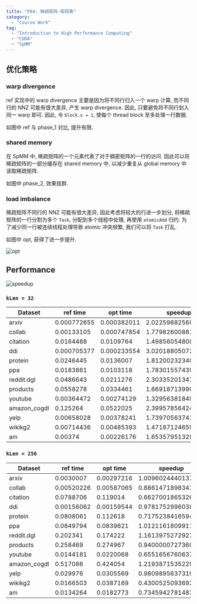 ```yaml
---
title: "PA4: 稀疏矩阵-矩阵乘"
category:
  - "Course Work"
tag:
  - "Introduction to High Performance Computing"
  - "CUDA"
  - "SpMM"
---
```


## 优化策略

### warp divergence

ref 实现中的 warp divergence 主要是因为将不同行归入一个 warp 计算, 而不同行的 NNZ 可能有很大差异, 产生 warp divergence. 因此, 只要避免将不同行划入同一 warp 即可. 因此, 令 `block.x = 1`, 使每个 thread block 至多处理一行数据.

如图中 ref 与 phase_1 对比, 提升有限.

### shared memory

在 SpMM 中, 稀疏矩阵的一个元素代表了对于稠密矩阵的一行的访问. 因此可以将稀疏矩阵的一部分缓存在 shared memory 中, 以减少重复从 global memory 中读取稀疏矩阵.

如图中 phase_2, 效果拔群.

### load imbalance

稀疏矩阵不同行的 NNZ 可能有很大差异, 因此考虑将较大的行进一步划分, 将稀疏矩阵的一行分割为多个 `Task`, 分配到多个线程中处理, 再使用 `atomicAdd` 归约. 为了减少同一行被连续线程处理导致 atomic 冲突频繁, 我们可以将 `Task` 打乱.

如图中 opt, 获得了进一步提升.

![opt](https://cdn.liblaf.me/image/2023/02/24/20230224-1677215415.png)

## Performance

![speedup](https://cdn.liblaf.me/image/2023/02/24/20230224-1677215434.png)

### `kLen = 32`

| Dataset      | ref time    | opt time    | speedup            |
| ------------ | ----------- | ----------- | ------------------ |
| arxiv        | 0.000772655 | 0.000382011 | 2.0225988256882657 |
| collab       | 0.00133105  | 0.000747854 | 1.7798260088199034 |
| citation     | 0.0164488   | 0.0109764   | 1.4985605480849822 |
| ddi          | 0.000705377 | 0.000233554 | 3.0201880507291676 |
| protein      | 0.0246445   | 0.0136007   | 1.8120023234098244 |
| ppa          | 0.0183861   | 0.0103118   | 1.783015574390504  |
| reddit.dgl   | 0.0486643   | 0.0211276   | 2.303352013479998  |
| products     | 0.0558278   | 0.0334461   | 1.669187139905699  |
| youtube      | 0.00364472  | 0.00274129  | 1.3295638184942127 |
| amazon_cogdl | 0.125264    | 0.0522025   | 2.399578564245007  |
| yelp         | 0.00658028  | 0.00378241  | 1.7397056374110687 |
| wikikg2      | 0.00714436  | 0.00485393  | 1.4718712465981172 |
| am           | 0.00374     | 0.00226176  | 1.6535795132993776 |

### `kLen = 256`

| Dataset      | ref time   | opt time   | speedup            |
| ------------ | ---------- | ---------- | ------------------ |
| arxiv        | 0.0030007  | 0.00297216 | 1.0096024440137812 |
| collab       | 0.00520226 | 0.00587065 | 0.8861471898341752 |
| citation     | 0.0788706  | 0.119014   | 0.6627001865326768 |
| ddi          | 0.00156062 | 0.00159544 | 0.978175299603871  |
| protein      | 0.0808061  | 0.112618   | 0.7175238416594151 |
| ppa          | 0.0849794  | 0.0839621  | 1.0121161809911854 |
| reddit.dgl   | 0.202341   | 0.174222   | 1.1613975272927644 |
| products     | 0.258469   | 0.274967   | 0.9400000727360011 |
| youtube      | 0.0144181  | 0.0220068  | 0.6551656760637621 |
| amazon_cogdl | 0.517086   | 0.424054   | 1.2193871535229006 |
| yelp         | 0.029976   | 0.0305569  | 0.980989563731923  |
| wikikg2      | 0.0166503  | 0.0387169  | 0.4300525093692935 |
| am           | 0.0134264  | 0.0182773  | 0.7345942781483041 |
